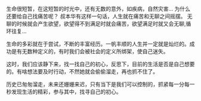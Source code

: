 生命很短暂，在这短暂的时光中，还有无数的意外，如疾病，自然灾害... 为什么还要给自己找痛苦呢？ 叔本华有这样一句话，人生就在痛苦和无聊之间摇摆。 无聊的时候就会产生欲望，欲望得不到满足时就会痛苦，欲望满足时就又会无聊,循环往复...

生命的多彩就在于尝试，不断的丰富经历。一帆丰顺的人生并一定就是灿烂的。成功是有无数种定义的，有时我们会被社会的定义所绑架，使自己迷失。

这时，我们应该静下来，找一找自己的初心，反思下，目前的生活是否是自己想要的。有啥想法要及时行动，不然她就会偷偷溜走，再也抓不住了。

历史已匆匆溜走，未来还姗姗来迟，只有当下是我们可以控制的，抓紧每一分每一秒发现生活的精彩，参与其中，找寻自己的初心。



